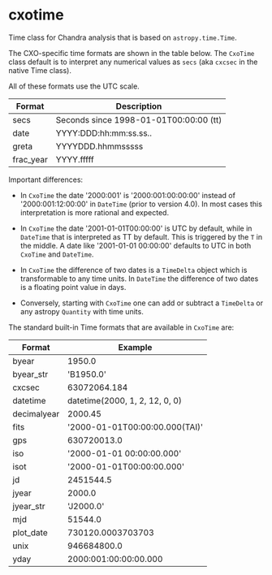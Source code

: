 # cxotime

Time class for Chandra analysis that is based on `astropy.time.Time`.

The CXO-specific time formats are shown in the table below.  The
`CxoTime` class default is to interpret any numerical values as `secs`
(aka `cxcsec` in the native Time class).

All of these formats use the UTC scale.

 Format     | Description
----------- | ----------------------------------------
secs        | Seconds since 1998-01-01T00:00:00 (tt)
date        | YYYY:DDD:hh:mm:ss.ss..
greta       | YYYYDDD.hhmmsssss
frac_year   | YYYY.fffff

Important differences:

- In `CxoTime` the date '2000:001' is '2000:001:00:00:00' instead of
  '2000:001:12:00:00' in `DateTime` (prior to version 4.0).  In most cases this
  interpretation is more rational and expected.

- In `CxoTime` the date '2001-01-01T00:00:00' is UTC by default, while in
  `DateTime` that is interpreted as TT by default.  This is triggered by
  the ``T`` in the middle.  A date like '2001-01-01 00:00:00' defaults
  to UTC in both `CxoTime` and `DateTime`.

- In `CxoTime` the difference of two dates is a `TimeDelta` object
  which is transformable to any time units.  In `DateTime` the difference
  of two dates is a floating point value in days.

- Conversely, starting with `CxoTime` one can add or subtract a `TimeDelta` or
  any astropy `Quantity` with time units.

The standard built-in Time formats that are available in `CxoTime` are:

Format      |  Example
----------- |  ------------------------
byear       |  1950.0
byear_str   |  'B1950.0'
cxcsec      |  63072064.184
datetime    |  datetime(2000, 1, 2, 12, 0, 0)
decimalyear |  2000.45
fits        |  '2000-01-01T00:00:00.000(TAI)'
gps         |  630720013.0
iso         |  '2000-01-01 00:00:00.000'
isot        |  '2000-01-01T00:00:00.000'
jd          |  2451544.5
jyear       |  2000.0
jyear_str   |  'J2000.0'
mjd         |  51544.0
plot_date   |  730120.0003703703
unix        |  946684800.0
yday        |  2000:001:00:00:00.000
